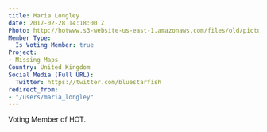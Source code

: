 ```yaml
---
title: Maria Longley
date: 2017-02-28 14:18:00 Z
Photo: http://hotwww.s3-website-us-east-1.amazonaws.com/files/old/pictures/picture-380-1488638629.jpg
Member Type:
  Is Voting Member: true
Project:
- Missing Maps
Country: United Kingdom
Social Media (Full URL):
  Twitter: https://twitter.com/bluestarfish
redirect_from:
- "/users/maria_longley"
---
```


Voting Member of HOT.
